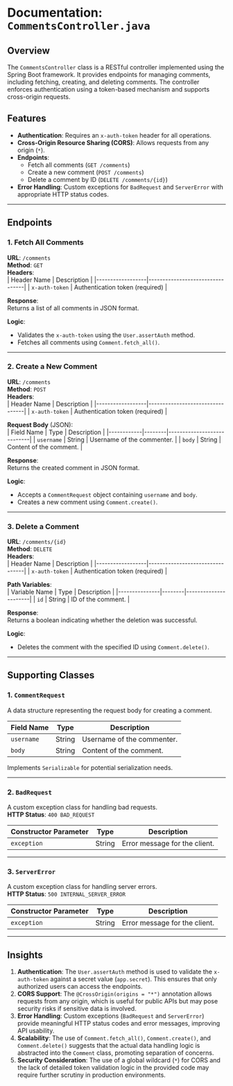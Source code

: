 # Documentation: `CommentsController.java`

## Overview
The `CommentsController` class is a RESTful controller implemented using the Spring Boot framework. It provides endpoints for managing comments, including fetching, creating, and deleting comments. The controller enforces authentication using a token-based mechanism and supports cross-origin requests.

## Features
- **Authentication**: Requires an `x-auth-token` header for all operations.
- **Cross-Origin Resource Sharing (CORS)**: Allows requests from any origin (`*`).
- **Endpoints**:
  - Fetch all comments (`GET /comments`)
  - Create a new comment (`POST /comments`)
  - Delete a comment by ID (`DELETE /comments/{id}`)
- **Error Handling**: Custom exceptions for `BadRequest` and `ServerError` with appropriate HTTP status codes.

---

## Endpoints

### 1. Fetch All Comments
**URL**: `/comments`  
**Method**: `GET`  
**Headers**:  
| Header Name     | Description                     |
|------------------|---------------------------------|
| `x-auth-token`  | Authentication token (required) |

**Response**:  
Returns a list of all comments in JSON format.

**Logic**:
- Validates the `x-auth-token` using the `User.assertAuth` method.
- Fetches all comments using `Comment.fetch_all()`.

---

### 2. Create a New Comment
**URL**: `/comments`  
**Method**: `POST`  
**Headers**:  
| Header Name     | Description                     |
|------------------|---------------------------------|
| `x-auth-token`  | Authentication token (required) |

**Request Body** (JSON):  
| Field Name | Type   | Description                |
|------------|--------|----------------------------|
| `username` | String | Username of the commenter. |
| `body`     | String | Content of the comment.    |

**Response**:  
Returns the created comment in JSON format.

**Logic**:
- Accepts a `CommentRequest` object containing `username` and `body`.
- Creates a new comment using `Comment.create()`.

---

### 3. Delete a Comment
**URL**: `/comments/{id}`  
**Method**: `DELETE`  
**Headers**:  
| Header Name     | Description                     |
|------------------|---------------------------------|
| `x-auth-token`  | Authentication token (required) |

**Path Variables**:  
| Variable Name | Type   | Description          |
|---------------|--------|----------------------|
| `id`          | String | ID of the comment.   |

**Response**:  
Returns a boolean indicating whether the deletion was successful.

**Logic**:
- Deletes the comment with the specified ID using `Comment.delete()`.

---

## Supporting Classes

### 1. `CommentRequest`
A data structure representing the request body for creating a comment.

| Field Name | Type   | Description                |
|------------|--------|----------------------------|
| `username` | String | Username of the commenter. |
| `body`     | String | Content of the comment.    |

Implements `Serializable` for potential serialization needs.

---

### 2. `BadRequest`
A custom exception class for handling bad requests.  
**HTTP Status**: `400 BAD_REQUEST`

| Constructor Parameter | Type   | Description                  |
|------------------------|--------|------------------------------|
| `exception`            | String | Error message for the client.|

---

### 3. `ServerError`
A custom exception class for handling server errors.  
**HTTP Status**: `500 INTERNAL_SERVER_ERROR`

| Constructor Parameter | Type   | Description                  |
|------------------------|--------|------------------------------|
| `exception`            | String | Error message for the client.|

---

## Insights

1. **Authentication**: The `User.assertAuth` method is used to validate the `x-auth-token` against a secret value (`app.secret`). This ensures that only authorized users can access the endpoints.
2. **CORS Support**: The `@CrossOrigin(origins = "*")` annotation allows requests from any origin, which is useful for public APIs but may pose security risks if sensitive data is involved.
3. **Error Handling**: Custom exceptions (`BadRequest` and `ServerError`) provide meaningful HTTP status codes and error messages, improving API usability.
4. **Scalability**: The use of `Comment.fetch_all()`, `Comment.create()`, and `Comment.delete()` suggests that the actual data handling logic is abstracted into the `Comment` class, promoting separation of concerns.
5. **Security Consideration**: The use of a global wildcard (`*`) for CORS and the lack of detailed token validation logic in the provided code may require further scrutiny in production environments.
